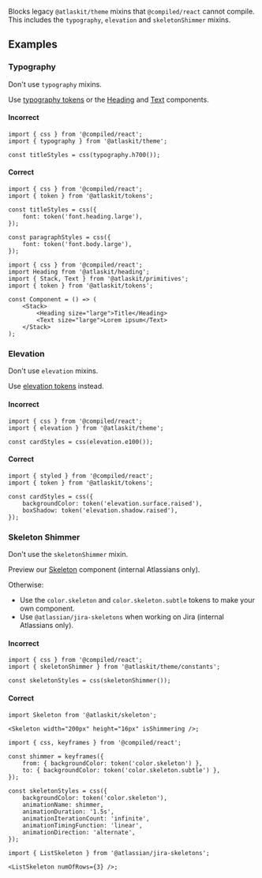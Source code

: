 Blocks legacy `@atlaskit/theme` mixins that `@compiled/react` cannot compile. This includes the
`typography`, `elevation` and `skeletonShimmer` mixins.

## Examples

### Typography

Don't use `typography` mixins.

Use [typography tokens](https://atlassian.design/foundations/typography-beta/applying-typography) or
the [Heading](https://atlassian.design/components/heading) and
[Text](https://atlassian.design/components/primitives/text) components.

#### Incorrect

```tsx
import { css } from '@compiled/react';
import { typography } from '@atlaskit/theme';

const titleStyles = css(typography.h700());
```

#### Correct

```tsx
import { css } from '@compiled/react';
import { token } from '@atlaskit/tokens';

const titleStyles = css({
	font: token('font.heading.large'),
});

const paragraphStyles = css({
	font: token('font.body.large'),
});
```

```tsx
import { css } from '@compiled/react';
import Heading from '@atlaskit/heading';
import { Stack, Text } from '@atlaskit/primitives';
import { token } from '@atlaskit/tokens';

const Component = () => (
	<Stack>
		<Heading size="large">Title</Heading>
		<Text size="large">Lorem ipsum</Text>
	</Stack>
);
```

### Elevation

Don't use `elevation` mixins.

Use [elevation tokens](https://atlassian.design/foundations/elevation) instead.

#### Incorrect

```tsx
import { css } from '@compiled/react';
import { elevation } from '@atlaskit/theme';

const cardStyles = css(elevation.e100());
```

#### Correct

```tsx
import { styled } from '@compiled/react';
import { token } from '@atlaskit/tokens';

const cardStyles = css({
	backgroundColor: token('elevation.surface.raised'),
	boxShadow: token('elevation.shadow.raised'),
});
```

### Skeleton Shimmer

Don't use the `skeletonShimmer` mixin.

Preview our [Skeleton](https://staging.atlassian.design/components/skeleton/examples) component
(internal Atlassians only).

Otherwise:

- Use the `color.skeleton` and `color.skeleton.subtle` tokens to make your own component.
- Use `@atlassian/jira-skeletons` when working on Jira (internal Atlassians only).

#### Incorrect

```tsx
import { css } from '@compiled/react';
import { skeletonShimmer } from '@atlaskit/theme/constants';

const skeletonStyles = css(skeletonShimmer());
```

#### Correct

```tsx
import Skeleton from '@atlaskit/skeleton';

<Skeleton width="200px" height="16px" isShimmering />;
```

```tsx
import { css, keyframes } from '@compiled/react';

const shimmer = keyframes({
	from: { backgroundColor: token('color.skeleton') },
	to: { backgroundColor: token('color.skeleton.subtle') },
});

const skeletonStyles = css({
	backgroundColor: token('color.skeleton'),
	animationName: shimmer,
	animationDuration: '1.5s',
	animationIterationCount: 'infinite',
	animationTimingFunction: 'linear',
	animationDirection: 'alternate',
});
```

```tsx
import { ListSkeleton } from '@atlassian/jira-skeletons';

<ListSkeleton numOfRows={3} />;
```
